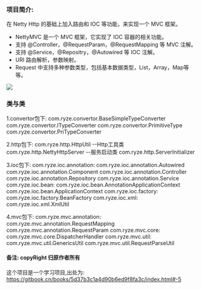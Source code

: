 ### 项目简介:
在 Netty Http 的基础上加入路由和 IOC 等功能，来实现一个 MVC 框架。

- NettyMVC 是一个 MVC 框架，它实现了 IOC 容器的相关功能。
- 支持 @Controller，@RequestParam，@RequestMapping 等 MVC 注解。
- 支持 @Service，@Repositry，@Autowired 等 IOC 注解。
- URI 路由解析，参数映射。
- Request 中支持多种参数类型，包括基本数据类型，List，Array，Map等等。

![](https://images.gitbook.cn/525084e0-b205-11e9-8e6b-6f3263a19060)

### 类与类
1.convertor包下:
com.ryze.convertor.BaseSimpleTypeConverter
com.ryze.convertor.ITypeConverter
com.ryze.convertor.PrimitiveType
com.ryze.convertor.PriTypeConverter

2.http包下:
com.ryze.http.HttpUtil  --Http工具类
com.ryze.http.NettyHttpServer   --服务启动类
com.ryze.http.ServerInitializer 

3.ioc包下:
com.ryze.ioc.annotation:
    com.ryze.ioc.annotation.Autowired
    com.ryze.ioc.annotation.Component
    com.ryze.ioc.annotation.Controller
    com.ryze.ioc.annotation.Repository
    com.ryze.ioc.annotation.Service
com.ryze.ioc.bean:
    com.ryze.ioc.bean.AnnotationApplicationContext
    com.ryze.ioc.bean.ApplicationContext
com.ryze.ioc.factory:
    com.ryze.ioc.factory.BeanFactory
com.ryze.ioc.xml:
    com.ryze.ioc.xml.XmlUtil
    
4.mvc包下:
com.ryze.mvc.annotation:
    com.ryze.mvc.annotation.RequestMapping
    com.ryze.mvc.annotation.RequestParam
com.ryze.mvc.core:
    com.ryze.mvc.core.DispatcherHandler
com.ryze.mvc.util:
    com.ryze.mvc.util.GenericsUtil
    com.ryze.mvc.util.RequestParseUtil































#### 备注: copyRight 归原作者所有
这个项目是一个学习项目,出处为:
https://gitbook.cn/books/5d37b3c1a4d90b6ed9f8fa3c/index.html#-5